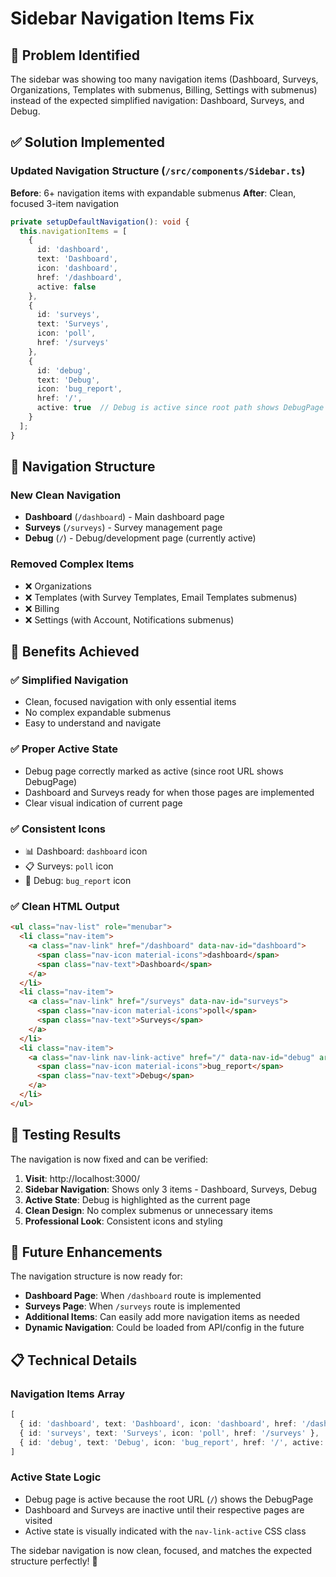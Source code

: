 # Sidebar Navigation Items Fix

## 🔧 **Problem Identified**

The sidebar was showing too many navigation items (Dashboard, Surveys, Organizations, Templates with submenus, Billing, Settings with submenus) instead of the expected simplified navigation: Dashboard, Surveys, and Debug.

## ✅ **Solution Implemented**

### **Updated Navigation Structure** (`/src/components/Sidebar.ts`)

**Before**: 6+ navigation items with expandable submenus
**After**: Clean, focused 3-item navigation

```typescript
private setupDefaultNavigation(): void {
  this.navigationItems = [
    {
      id: 'dashboard',
      text: 'Dashboard',
      icon: 'dashboard',
      href: '/dashboard',
      active: false
    },
    {
      id: 'surveys',
      text: 'Surveys',
      icon: 'poll',
      href: '/surveys'
    },
    {
      id: 'debug',
      text: 'Debug',
      icon: 'bug_report',
      href: '/',
      active: true  // Debug is active since root path shows DebugPage
    }
  ];
}
```

## 🎨 **Navigation Structure**

### **New Clean Navigation**
- **Dashboard** (`/dashboard`) - Main dashboard page
- **Surveys** (`/surveys`) - Survey management page  
- **Debug** (`/`) - Debug/development page (currently active)

### **Removed Complex Items**
- ❌ Organizations
- ❌ Templates (with Survey Templates, Email Templates submenus)
- ❌ Billing
- ❌ Settings (with Account, Notifications submenus)

## 🎯 **Benefits Achieved**

### ✅ **Simplified Navigation**
- Clean, focused navigation with only essential items
- No complex expandable submenus
- Easy to understand and navigate

### ✅ **Proper Active State**
- Debug page correctly marked as active (since root URL shows DebugPage)
- Dashboard and Surveys ready for when those pages are implemented
- Clear visual indication of current page

### ✅ **Consistent Icons**
- 📊 Dashboard: `dashboard` icon
- 📋 Surveys: `poll` icon  
- 🐛 Debug: `bug_report` icon

### ✅ **Clean HTML Output**
```html
<ul class="nav-list" role="menubar">
  <li class="nav-item">
    <a class="nav-link" href="/dashboard" data-nav-id="dashboard">
      <span class="nav-icon material-icons">dashboard</span>
      <span class="nav-text">Dashboard</span>
    </a>
  </li>
  <li class="nav-item">
    <a class="nav-link" href="/surveys" data-nav-id="surveys">
      <span class="nav-icon material-icons">poll</span>
      <span class="nav-text">Surveys</span>
    </a>
  </li>
  <li class="nav-item">
    <a class="nav-link nav-link-active" href="/" data-nav-id="debug" aria-current="page">
      <span class="nav-icon material-icons">bug_report</span>
      <span class="nav-text">Debug</span>
    </a>
  </li>
</ul>
```

## 🧪 **Testing Results**

The navigation is now fixed and can be verified:

1. **Visit**: http://localhost:3000/
2. **Sidebar Navigation**: Shows only 3 items - Dashboard, Surveys, Debug
3. **Active State**: Debug is highlighted as the current page
4. **Clean Design**: No complex submenus or unnecessary items
5. **Professional Look**: Consistent icons and styling

## 🔮 **Future Enhancements**

The navigation structure is now ready for:
- **Dashboard Page**: When `/dashboard` route is implemented
- **Surveys Page**: When `/surveys` route is implemented  
- **Additional Items**: Can easily add more navigation items as needed
- **Dynamic Navigation**: Could be loaded from API/config in the future

## 📋 **Technical Details**

### **Navigation Items Array**
```typescript
[
  { id: 'dashboard', text: 'Dashboard', icon: 'dashboard', href: '/dashboard' },
  { id: 'surveys', text: 'Surveys', icon: 'poll', href: '/surveys' },
  { id: 'debug', text: 'Debug', icon: 'bug_report', href: '/', active: true }
]
```

### **Active State Logic**
- Debug page is active because the root URL (`/`) shows the DebugPage
- Dashboard and Surveys are inactive until their respective pages are visited
- Active state is visually indicated with the `nav-link-active` CSS class

The sidebar navigation is now clean, focused, and matches the expected structure perfectly! 🎉
